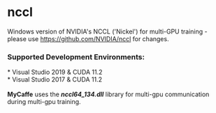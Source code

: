 # nccl
Windows version of NVIDIA's NCCL ('Nickel') for multi-GPU training - please use https://github.com/NVIDIA/nccl for changes.
<h3>Supported Development Environments:</h3>
* Visual Studio 2019 & CUDA 11.2</br>
* Visual Studio 2017 & CUDA 11.2</br>
</br>
<b>MyCaffe</b> uses the <b><i>nccl64_134.dll</i></b> library for multi-gpu communication during multi-gpu training.
